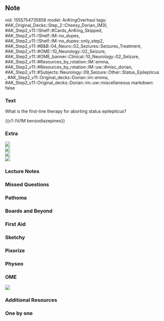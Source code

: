 ## Note
nid: 1555754735858
model: AnKingOverhaul
tags: #AK_Original_Decks::Step_2::Cheesy_Dorian_(M3), #AK_Step2_v11::!Shelf::#Cards_AnKing_Skipped, #AK_Step2_v11::!Shelf::IM::no_dupes, #AK_Step2_v11::!Shelf::IM::no_dupes::only_step2, #AK_Step2_v11::#B&B::04_Neuro::02_Seziures::Seizures_Treatment, #AK_Step2_v11::#OME::10_Neurology::02_Seizure, #AK_Step2_v11::#OME_banner::Clinical::10_Neurology::02_Seizure, #AK_Step2_v11::#Resources_by_rotation::IM::emma, #AK_Step2_v11::#Resources_by_rotation::IM::uw::#misc_dorian, #AK_Step2_v11::#Subjects::Neurology::09_Seizure::Other::Status_Epilepticus, #AK_Step2_v11::Original_decks::Dorian::im::emma, #AK_Step2_v11::Original_decks::Dorian::im::uw::miscellaneous
markdown: false

### Text
What is the first-line therapy for aborting status epilepticus?
<div>
  {{c1::IV/IM benzodiazepines}}
</div>

### Extra
<div>
  <div>
    <i><img src="8Y4NEJYeI7FRyK1zbpnRLw.png"></i>
  </div>
  <div>
    <i><img src="paste-4459413003829249.jpg"></i>
  </div>
  <div>
    <i><img src="paste-4459400118927361.jpg"></i>
  </div>
  <div><img src="paste-798863917341.jpg" style=
  "font-weight: bold;"></div>
</div>

### Lecture Notes


### Missed Questions


### Pathoma


### Boards and Beyond


### First Aid


### Sketchy


### Pixorize


### Physeo


### OME
<div class="ome-widget">
  <a href=
  "https://onlinemeded.org/spa/neurology/seizure/acquire?ref=anki"><img src="_OME_AnkiFlashcards_Lesson_1.png"></a>
</div>

### Additional Resources


### One by one

